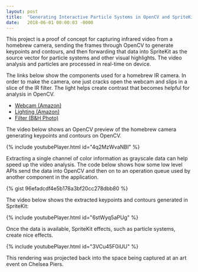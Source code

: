 ```yaml
---
layout: post
title:  "Generating Interactive Particle Systems in OpenCV and SpriteKit"
date:   2018-06-01 00:00:03 -0000
---
```


This project is a proof of concept for capturing infrared video from a homebrew camera, sending the frames through OpenCV to generate keypoints and contours, and then forwarding that data into SpriteKit as the source vector for particle systems and other visual highlights.  The video analysis and particles are processed in real-time on device.

<!--break-->

The links below show the components used for a homebrew IR camera.  In order to make the camera, one just cracks open the webcam and slips in a slice of the IR filter.  The light helps create contrast that becomes helpful for analysis in OpenCV.

- [Webcam (Amazon)](https://www.amazon.com/gp/product/B0080CE5M4/ref=oh_aui_search_detailpage?ie=UTF8&psc=1)
- [Lighting (Amazon)](https://www.amazon.com/gp/product/B00NFNJ7FS/ref=oh_aui_detailpage_o00_s00?ie=UTF8&psc=1)
- [Filter (B&H Photo)](https://www.bhphotovideo.com/c/product/292664-REG/LEE_Filters_87CP3_3_x_3_Infrared.html)

The video below shows an OpenCV preview of the homebrew camera generating keypoints and contours on OpenCV.

{% include youtubePlayer.html id="4q2MzWvaNBI" %}

Extracting a single channel of color information as grayscale data can help speed up the video analysis.  The code below shows how some low level APIs send the data into OpenCV and then on to an operation queue used by another component in the application.

{% gist 96efadcdf4e5b178a3bf20cc278dbb80 %}

The video below shows the extracted keypoints and contours generated in SpriteKit:

{% include youtubePlayer.html id="6stWyq5aPUg" %}

Once the data is available, SpriteKit effects, such as particle systems, create nice effects.

{% include youtubePlayer.html id="3VCu45F0iUU" %}

This rendering was projected back into the space being captured at an art event on Chelsea Piers.